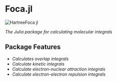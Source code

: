 # Foca.jl

![HartreeFoca jl](https://user-images.githubusercontent.com/60739184/170071106-68ba0e42-08a5-4923-b69a-d5db945bdf7b.svg)

*The Julia package for calculating molecular integrals*

## Package Features

- *Calculates overlap integrals*
- *Calculate kinetic integrals*
- *Calculate electron-nuclear attraction integrals*
- *Calculate electron-electron repulsion integrals*
